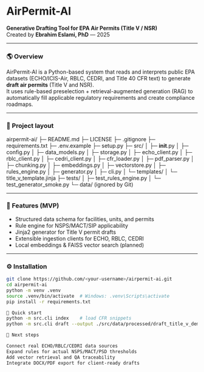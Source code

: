 # AirPermit-AI
**Generative Drafting Tool for EPA Air Permits (Title V / NSR)**  
Created by **Ebrahim Eslami, PhD** — 2025

---

### 🌎 Overview
AirPermit-AI is a Python-based system that reads and interprets public EPA datasets (ECHO/ICIS-Air, RBLC, CEDRI, and Title 40 CFR text) to generate **draft air permits** (Title V and NSR).  
It uses rule-based preselection + retrieval-augmented generation (RAG) to automatically fill applicable regulatory requirements and create compliance roadmaps.

---

### 📁 Project layout

airpermit-ai/
├─ README.md
├─ LICENSE
├─ .gitignore
├─ requirements.txt
├─ .env.example
├─ setup.py
├─ src/
│  ├─ __init__.py
│  ├─ config.py
│  ├─ data_models.py
│  ├─ storage.py
│  ├─ echo_client.py
│  ├─ rblc_client.py
│  ├─ cedri_client.py
│  ├─ cfr_loader.py
│  ├─ pdf_parser.py
│  ├─ chunking.py
│  ├─ embeddings.py
│  ├─ vectorstore.py
│  ├─ rules_engine.py
│  ├─ generator.py
│  ├─ cli.py
│  └─ templates/
│     └─ title_v_template.jinja
├─ tests/
│  ├─ test_rules_engine.py
│  └─ test_generator_smoke.py
└─ data/ (ignored by Git)



---

### 🧠 Features (MVP)
- Structured data schema for facilities, units, and permits  
- Rule engine for NSPS/MACT/SIP applicability  
- Jinja2 generator for Title V permit drafts  
- Extensible ingestion clients for ECHO, RBLC, CEDRI  
- Local embeddings & FAISS vector search (planned)  

---

### ⚙️ Installation
```bash
git clone https://github.com/<your-username>/airpermit-ai.git
cd airpermit-ai
python -m venv .venv
source .venv/bin/activate  # Windows: .venv\Scripts\activate
pip install -r requirements.txt

🚀 Quick start
python -m src.cli index    # load CFR snippets
python -m src.cli draft --output ./src/data/processed/draft_title_v_demo.md

🧰 Next steps

Connect real ECHO/RBLC/CEDRI data sources
Expand rules for actual NSPS/MACT/PSD thresholds
Add vector retrieval and QA traceability
Integrate DOCX/PDF export for client-ready drafts
